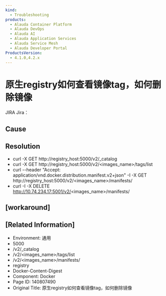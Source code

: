 ```yaml
---
kind:
  - Troubleshooting
products:
  - Alauda Container Platform
  - Alauda DevOps
  - Alauda AI
  - Alauda Application Services
  - Alauda Service Mesh
  - Alauda Developer Portal
ProductsVersion:
  - 4.1.0,4.2.x
---
```

<!-- A type of document that involves encountering a fault, diagnosing it, performing root cause analysis, and providing solutions. -->

# 原生registry如何查看镜像tag，如何删除镜像

JIRA Jira：

## Cause

## Resolution
- curl -X GET http://registry_host:5000/v2/_catalog
- curl -X GET http://registry_host:5000/v2/<images_name>/tags/list
- curl --header "Accept: application/vnd.docker.distribution.manifest.v2+json" -I -X GET http://registry_host:5000/v2/<images_name>/manifests/<tag>
- curl -I -X DELETE http://10.74.234.17:5001/v2/<images_name>/manifests/<Digest>

## [workaround]

## [Related Information]
- Environment: 通用
- 5000
- /v2/_catalog
- /v2/<images_name>/tags/list
- /v2/<images_name>/manifests/<tag>
- registry
- Docker-Content-Digest
- Component: Docker
- Page ID: 140807490
- Original Title: 原生registry如何查看镜像tag，如何删除镜像
